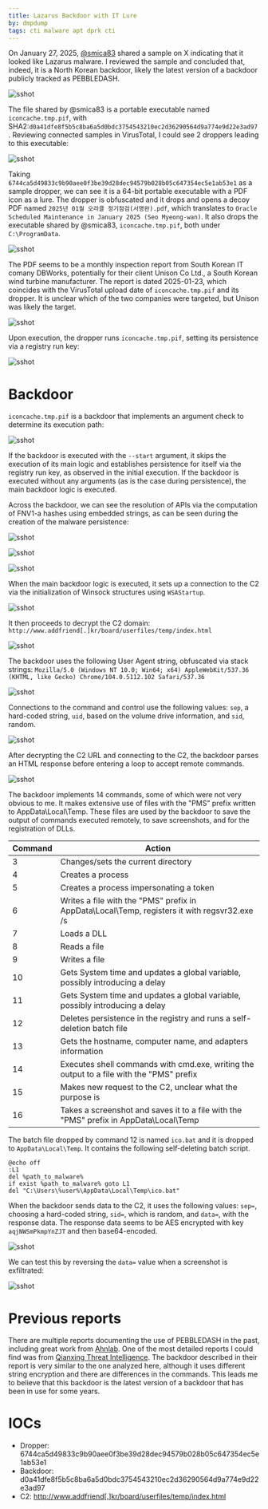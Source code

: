 ```yaml
---
title: Lazarus Backdoor with IT Lure
by: dmpdump
tags: cti malware apt dprk cti
---
```


On January 27, 2025, [@smica83](https://x.com/smica83/status/1883855708963442892) shared a sample on X indicating that it looked like Lazarus malware. I reviewed the sample and concluded that, indeed, it is a North Korean backdoor, likely the latest version of a backdoor publicly tracked as PEBBLEDASH.

![sshot](/assets/images/dprk_itsector/smica83.png)

The file shared by @smica83 is a portable executable named `iconcache.tmp.pif`, with SHA2:`d0a41dfe8f5b5c8ba6a5d0bdc3754543210ec2d36290564d9a774e9d22e3ad97 `. Reviewing connected samples in VirusTotal, I could see 2 droppers leading to this executable:

![sshot](/assets/images/dprk_itsector/pivot.png)

Taking `6744ca5d49833c9b90aee0f3be39d28dec94579b028b05c647354ec5e1ab53e1` as a sample dropper, we can see it is a 64-bit portable executable with a PDF icon as a lure. The dropper is obfuscated and it drops and opens a decoy PDF named `2025년 01월 오라클 정기점검(서명완).pdf`, which translates to `Oracle Scheduled Maintenance in January 2025 (Seo Myeong-wan)`. It also drops the executable shared by @smica83, `iconcache.tmp.pif`, both under `C:\ProgramData`.

![sshot](/assets/images/dprk_itsector/drop1.png)

The PDF seems to be a monthly inspection report from South Korean IT comany DBWorks, potentially for their client Unison Co Ltd., a South Korean wind turbine manufacturer. The report is dated 2025-01-23, which coincides with the VirusTotal upload date of `iconcache.tmp.pif` and its dropper. It is unclear which of the two companies were targeted, but Unison was likely the target.

![sshot](/assets/images/dprk_itsector/pdf.png)

Upon execution, the dropper runs `iconcache.tmp.pif`, setting its persistence via a registry run key:

![sshot](/assets/images/dprk_itsector/drop2.png)

# Backdoor

`iconcache.tmp.pif` is a backdoor that implements an argument check to determine its execution path:

![sshot](/assets/images/dprk_itsector/initial_decision.png)

If the backdoor is executed with the `--start` argument, it skips the execution of its main logic and establishes persistence for itself via the registry run key, as observed in the initial execution. If the backdoor is executed without any arguments (as is the case during persistence), the main backdoor logic is executed.

Across the backdoor, we can see the resolution of APIs via the computation of FNV1-a hashes using embedded strings, as can be seen during the creation of the malware persistence:

![sshot](/assets/images/dprk_itsector/fnv1a-res.png)

![sshot](/assets/images/dprk_itsector/persist_debug.png)

![sshot](/assets/images/dprk_itsector/persist.png)

When the main backdoor logic is executed, it sets up a connection to the C2 via the initialization of Winsock structures using `WSAStartup`.

![sshot](/assets/images/dprk_itsector/initializewinsock.png)

It then proceeds to decrypt the C2 domain: `http://www.addfriend[.]kr/board/userfiles/temp/index.html`

![sshot](/assets/images/dprk_itsector/decryptc2.png)

The backdoor uses the following User Agent string, obfuscated via stack strings: `Mozilla/5.0 (Windows NT 10.0; Win64; x64) AppleWebKit/537.36 (KHTML, like Gecko) Chrome/104.0.5112.102 Safari/537.36`

![sshot](/assets/images/dprk_itsector/uastring.png)

Connections to the command and control use the following values: `sep`, a hard-coded string, `uid`, based on the volume drive information, and `sid`, random.

![sshot](/assets/images/dprk_itsector/postreq.png)

After decrypting the C2 URL and connecting to the C2, the backdoor parses an HTML response before entering a loop to accept remote commands.

![sshot](/assets/images/dprk_itsector/mainloop1.png)

The backdoor implements 14 commands, some of which were not very obvious to me. It makes extensive use of files with the "PMS" prefix written to AppData\Local\Temp. These files are used by the backdoor to save the output of commands executed remotely, to save screenshots, and for the registration of DLLs.

| Command | Action |
|----------|----------|
| 3 | Changes/sets the current directory |
| 4 | Creates a process |
| 5 | Creates a process impersonating a token |
| 6 | Writes a file with the "PMS" prefix in AppData\Local\Temp, registers it with regsvr32.exe /s |
| 7 | Loads a DLL |
| 8 | Reads a file |
| 9 | Writes a file |
| 10 | Gets System time and updates a global variable, possibly introducing a delay |
| 11 | Gets System time and updates a global variable, possibly introducing a delay |
| 12 | Deletes persistence in the registry and runs a self-deletion batch file |
| 13 | Gets the hostname, computer name, and adapters information |
| 14 | Executes shell commands with cmd.exe, writing the output to a file with the "PMS" prefix|
| 15 | Makes new request to the C2, unclear what the purpose is |
| 16 | Takes a screenshot and saves it to a file with the "PMS" prefix in AppData\Local\Temp |

The batch file dropped by command 12 is named `ico.bat` and it is dropped to `AppData\Local\Temp`. It contains the following self-deleting batch script.

```batch
@echo off
:L1
del %path_to_malware%
if exist %path_to_malware% goto L1
del "C:\Users\%user%\AppData\Local\Temp\ico.bat"
```

When the backdoor sends data to the C2, it uses the following values: `sep=`, choosing a hard-coded string, `sid=`, which is random, and `data=`, with the response data. The response data seems to be AES encrypted with key `aqjNWSmPkmpYnZJT` and then base64-encoded.

![sshot](/assets/images/dprk_itsector/encryptencode.png)

We can test this by reversing the `data=` value when a screenshot is exfiltrated:

![sshot](/assets/images/dprk_itsector/cyberchef.png)

# Previous reports

There are multiple reports documenting the use of PEBBLEDASH in the past, including great work from [Ahnlab](https://asec.ahnlab.com/en/30022/). One of the most detailed reports I could find was from [Qianxing Threat Intelligence](https://ti.qianxin.com/blog/articles/Kimsuky-Weapon-Update:-Analysis-of-Attack-Activity-Targeting-Korean-Region/). The backdoor described in their report is very similar to the one analyzed here, although it uses different string encryption and there are differences in the commands. This leads me to believe that this backdoor is the latest version of a backdoor that has been in use for some years.

# IOCs
* Dropper: 6744ca5d49833c9b90aee0f3be39d28dec94579b028b05c647354ec5e1ab53e1
* Backdoor: d0a41dfe8f5b5c8ba6a5d0bdc3754543210ec2d36290564d9a774e9d22e3ad97
* C2: http://www.addfriend[.]kr/board/userfiles/temp/index.html